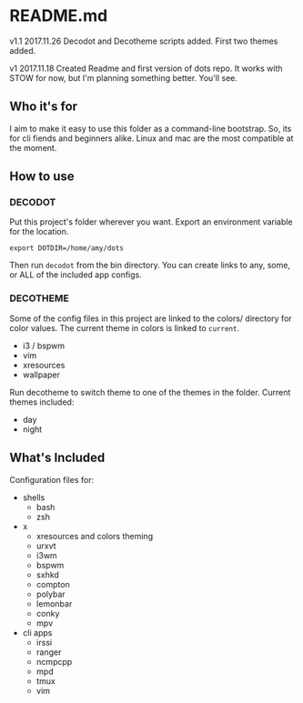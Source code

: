 # README.md

v1.1 2017.11.26
Decodot and Decotheme scripts added. First two themes added.

v1 2017.11.18
Created Readme and first version of dots repo. It works with STOW for now, but I'm planning something better. You'll see.

## Who it's for
I aim to make it easy to use this folder as a command-line bootstrap. So, its for cli fiends and beginners alike. Linux and mac are the most compatible at the moment.

## How to use

### DECODOT
Put this project's folder wherever you want. Export an environment variable for the location.

	export DOTDIR=/home/amy/dots

Then run `decodot` from the bin directory. You can create links to any, some, or ALL of the included app configs.

### DECOTHEME
Some of the config files in this project are linked to the colors/ directory for color values. The current theme in colors is linked to `current`.

* i3 / bspwm
* vim
* xresources
* wallpaper

Run decotheme to switch theme to one of the themes in the folder.
Current themes included:
* day
* night

## What's Included
Configuration files for:

* shells
    - bash
    - zsh
* x
    - xresources and colors theming
    - urxvt
    - i3wm
    - bspwm
    - sxhkd
    - compton
    - polybar
    - lemonbar
    - conky
    - mpv
* cli apps
    - irssi
    - ranger
    - ncmpcpp
    - mpd
    - tmux
    - vim

